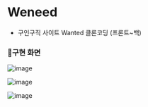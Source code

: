 # Weneed
+ 구인구직 사이트 Wanted 클론코딩 (프론트~백)


### 🔎구현 화면
![image](https://user-images.githubusercontent.com/73736082/125482997-114e26d9-4515-4da1-95c0-fc2d79e0ed39.png)



![image](https://user-images.githubusercontent.com/73736082/125483011-b4851b67-9700-41d1-ace5-19f0435f7c22.png)



![image](https://user-images.githubusercontent.com/73736082/125483051-4d124b82-3890-4973-9564-6737a38161da.png)
